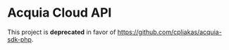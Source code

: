 # Acquia Cloud API

This project is **deprecated** in favor of https://github.com/cpliakas/acquia-sdk-php.
